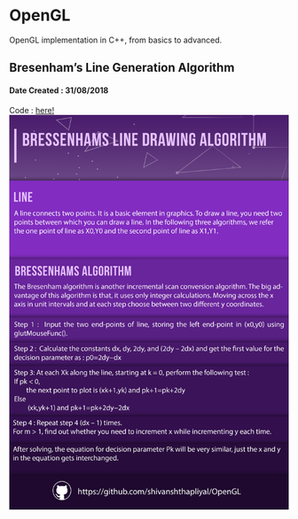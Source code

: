 # OpenGL
OpenGL implementation in C++, from basics to advanced.

## Bresenham’s Line Generation Algorithm
#### Date Created : 31/08/2018
Code : [here!](https://github.com/shivanshthapliyal/OpenGL/blob/master/Bresenhams%20Algorithm.cpp)
![Bresenham’s Line Generation Algorithm](/Images/BresenhamLineGeneration.jpg)
